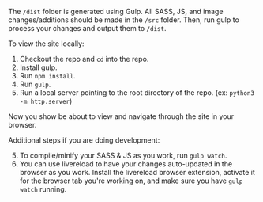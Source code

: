 The `/dist` folder is generated using Gulp. All SASS, JS, and image changes/additions should be made in the `/src` folder. Then, run gulp to process your changes and output them to `/dist`.

To view the site locally:

1. Checkout the repo and `cd` into the repo.
2. Install gulp.
3. Run `npm install`.
4. Run `gulp`.
5. Run a local server pointing to the root directory of the repo. (ex: `python3 -m http.server`)

Now you show be about to view and navigate through the site in your browser.

Additional steps if you are doing development:

5. To compile/minify your SASS & JS as you work, run `gulp watch`.
6. You can use livereload to have your changes auto-updated in the browser as you work. Install the livereload browser extension, activate it for the browser tab you're working on, and make sure you have `gulp watch` running.
